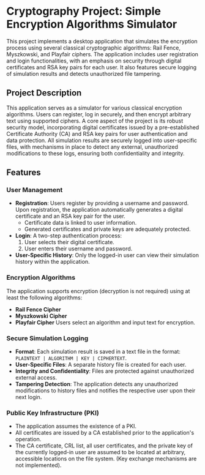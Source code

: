 # Cryptography Project: Simple Encryption Algorithms Simulator

This project implements a desktop application that simulates the encryption process using several classical cryptographic algorithms: Rail Fence, Myszkowski, and Playfair ciphers. The application includes user registration and login functionalities, with an emphasis on security through digital certificates and RSA key pairs for each user. It also features secure logging of simulation results and detects unauthorized file tampering.

## Project Description

This application serves as a simulator for various classical encryption algorithms. Users can register, log in securely, and then encrypt arbitrary text using supported ciphers. A core aspect of the project is its robust security model, incorporating digital certificates issued by a pre-established Certificate Authority (CA) and RSA key pairs for user authentication and data protection. All simulation results are securely logged into user-specific files, with mechanisms in place to detect any external, unauthorized modifications to these logs, ensuring both confidentiality and integrity.

## Features

### User Management
* **Registration**: Users register by providing a username and password. Upon registration, the application automatically generates a digital certificate and an RSA key pair for the user.
    * Certificate data is linked to user information.
    * Generated certificates and private keys are adequately protected.
* **Login**: A two-step authentication process:
    1.  User selects their digital certificate.
    2.  User enters their username and password.
* **User-Specific History**: Only the logged-in user can view their simulation history within the application.

### Encryption Algorithms
The application supports encryption (decryption is not required) using at least the following algorithms:
* **Rail Fence Cipher**
* **Myszkowski Cipher**
* **Playfair Cipher**
Users select an algorithm and input text for encryption.

### Secure Simulation Logging
* **Format**: Each simulation result is saved in a text file in the format: `PLAINTEXT | ALGORITHM | KEY | CIPHERTEXT`.
* **User-Specific Files**: A separate history file is created for each user.
* **Integrity and Confidentiality**: Files are protected against unauthorized external access.
* **Tampering Detection**: The application detects any unauthorized modifications to history files and notifies the respective user upon their next login.

### Public Key Infrastructure (PKI)
* The application assumes the existence of a PKI.
* All certificates are issued by a CA established prior to the application's operation.
* The CA certificate, CRL list, all user certificates, and the private key of the currently logged-in user are assumed to be located at arbitrary, accessible locations on the file system. (Key exchange mechanisms are not implemented).

